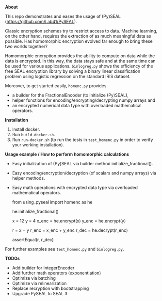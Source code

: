 **About**

This repo demonstrates and eases the usage of (Py)SEAL (https://github.com/Lab41/PySEAL). 

Classic encryption schemes try to restrict access to data.
Machine learning, on the other hand, requires the extraction of as much meaningful data as possible.
Has homomorphic encryption evolved far enough to bring these two worlds together?

Homomorphic encryption provides the ability to compute on data while the data is encrypted. In this way, the data stays safe and at the same time can be used for various applications.
`binlogreg.py` shows the efficiency of the free SEAL encryption library by solving a binary linear classification problem using logistic regression on the standard IRIS dataset. 

Moreover, to get started easily, `homenc.py` provides
- a builder for the FractionalEncoder (to initialize (Py)SEAL),
- helper functions for encoding/encrypting/decrypting numpy arrays and
- an encrypted numerical data type with overloaded mathematical operators.


**Installation**
1. Install docker.
2. Run `build-docker.sh`.
3. Run `run-docker.sh` (to run the tests in `test_homenc.py` in order to verify your working installation).


**Usage example / How to perform homomorphic calculations**
- Easy initialization of (Py)SEAL via builder method initialize_fractional().
- Easy encoding/encryption/decryption (of scalars and numpy arrays) via helper methods.
- Easy math operations with encrypted data type via overloaded mathematical operators.


    from using_pyseal import homenc as he
    
    he.initialize_fractional()

    x = 12
    y = 4
    x_enc = he.encrypt(x)
    y_enc = he.encrypt(y)
    
    r = x + y
    r_enc = x_enc + y_enc
    r_dec = he.decrypt(r_enc)
    
    assertEqual(r, r_dec)

For further examples see `test_homenc.py` and `binlogreg.py`.


**TODOs**

- Add builder for IntegerEncoder
- Add further math operators (exponentiation)
- Optimize via batching
- Optimize via relinearization
- Replace recryption with bootstrapping
- Upgrade PySEAL to SEAL 3
